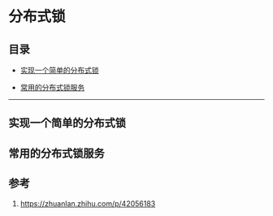 # 分布式锁

## 目录

* [实现一个简单的分布式锁](#实现一个简单的分布式锁)

* [常用的分布式锁服务](#常用的分布式锁服务)

------

## 实现一个简单的分布式锁



## 常用的分布式锁服务

## 参考

1. https://zhuanlan.zhihu.com/p/42056183

